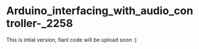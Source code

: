 # Arduino_interfacing_with_audio_controller-_2258

This is intial version, fianl code will be upload soon :) 

